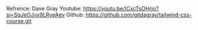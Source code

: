 Refrence: Dave Gray
Youtube: https://youtu.be/lCxcTsOHrjo?si=SqJeOJvx9LRyeAev
Github: https://github.com/gitdagray/tailwind-css-course.git
